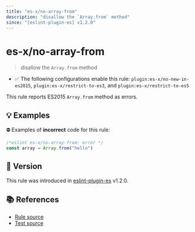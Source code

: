 ```yaml
---
title: "es-x/no-array-from"
description: "disallow the `Array.from` method"
since: "[eslint-plugin-es] v1.2.0"
---
```


# es-x/no-array-from
> disallow the `Array.from` method

- ✅ The following configurations enable this rule: `plugin:es-x/no-new-in-es2015`, `plugin:es-x/restrict-to-es3`, and `plugin:es-x/restrict-to-es5`

This rule reports ES2015 `Array.from` method as errors.

## 💡 Examples

⛔ Examples of **incorrect** code for this rule:

<eslint-playground type="bad">

```js
/*eslint es-x/no-array-from: error */
const array = Array.from("hello")
```

</eslint-playground>

## 🚀 Version

This rule was introduced in [eslint-plugin-es] v1.2.0.

[eslint-plugin-es]: https://github.com/mysticatea/eslint-plugin-es

## 📚 References

- [Rule source](https://github.com/eslint-community/eslint-plugin-es-x/blob/master/lib/rules/no-array-from.js)
- [Test source](https://github.com/eslint-community/eslint-plugin-es-x/blob/master/tests/lib/rules/no-array-from.js)
